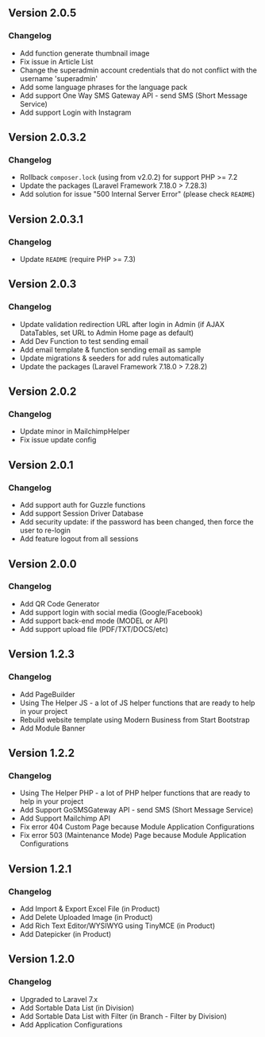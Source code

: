 ## Version 2.0.5
### Changelog
- Add function generate thumbnail image
- Fix issue in Article List
- Change the superadmin account credentials that do not conflict with the username 'superadmin'
- Add some language phrases for the language pack
- Add support One Way SMS Gateway API - send SMS (Short Message Service)
- Add support Login with Instagram

## Version 2.0.3.2
### Changelog
- Rollback `composer.lock` (using from v2.0.2) for support PHP >= 7.2
- Update the packages (Laravel Framework 7.18.0 > 7.28.3)
- Add solution for issue "500 Internal Server Error" (please check `README`)

## Version 2.0.3.1
### Changelog
- Update `README` (require PHP >= 7.3)

## Version 2.0.3
### Changelog
- Update validation redirection URL after login in Admin (if AJAX DataTables, set URL to Admin Home page as default)
- Add Dev Function to test sending email
- Add email template & function sending email as sample
- Update migrations & seeders for add rules automatically
- Update the packages (Laravel Framework 7.18.0 > 7.28.2)

## Version 2.0.2
### Changelog
- Update minor in MailchimpHelper
- Fix issue update config

## Version 2.0.1
### Changelog
- Add support auth for Guzzle functions
- Add support Session Driver Database
- Add security update: if the password has been changed, then force the user to re-login
- Add feature logout from all sessions

## Version 2.0.0
### Changelog
- Add QR Code Generator
- Add support login with social media (Google/Facebook)
- Add support back-end mode (MODEL or API)
- Add support upload file (PDF/TXT/DOCS/etc)

## Version 1.2.3
### Changelog
- Add PageBuilder
- Using The Helper JS - a lot of JS helper functions that are ready to help in your project
- Rebuild website template using Modern Business from Start Bootstrap
- Add Module Banner

## Version 1.2.2
### Changelog
- Using The Helper PHP - a lot of PHP helper functions that are ready to help in your project
- Add Support GoSMSGateway API - send SMS (Short Message Service)
- Add Support Mailchimp API
- Fix error 404 Custom Page because Module Application Configurations
- Fix error 503 (Maintenance Mode) Page because Module Application Configurations

## Version 1.2.1
### Changelog
- Add Import & Export Excel File (in Product)
- Add Delete Uploaded Image (in Product)
- Add Rich Text Editor/WYSIWYG using TinyMCE (in Product)
- Add Datepicker (in Product)

## Version 1.2.0
### Changelog
- Upgraded to Laravel 7.x
- Add Sortable Data List (in Division)
- Add Sortable Data List with Filter (in Branch - Filter by Division)
- Add Application Configurations